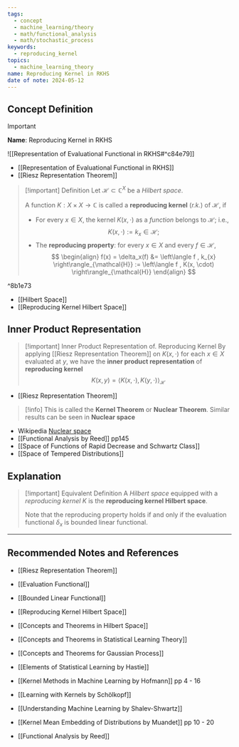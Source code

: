 ```yaml
---
tags:
  - concept
  - machine_learning/theory
  - math/functional_analysis
  - math/stochastic_process
keywords:
  - reproducing_kernel
topics:
  - machine_learning_theory
name: Reproducing Kernel in RKHS
date of note: 2024-05-12
---
```


## Concept Definition

>[!important]
>**Name**: Reproducing Kernel in RKHS


![[Representation of Evaluational Functional in RKHS#^c84e79]]

- [[Representation of Evaluational Functional in RKHS]]
- [[Riesz Representation Theorem]]

>[!important] Definition
>Let $\mathcal{H} \subset \mathbb{C}^{X}$ be a *Hilbert space*. 
>
>A function $K:  X \times X \rightarrow \mathbb{C}$ is called a **reproducing kernel** (*r.k.*) of $\mathcal{H}$, if
>
>- For every $x \in X$, the kernel $K(x, \cdot)$ as a *function* belongs to $\mathcal{H}$; i.e., $$K(x, \cdot) := k_x \in \mathcal{H};$$ 
>- The **reproducing property**: for every $x \in X$ and every $f\in \mathcal{H}$,
>$$
> \begin{align}
> f(x) = \delta_x(f) &=  \left\langle f , k_{x} \right\rangle_{\mathcal{H}}  := \left\langle f , K(x, \cdot) \right\rangle_{\mathcal{H}} 
> \end{align} 
>$$ 
>

^8b1e73

- [[Hilbert Space]]
- [[Reproducing Kernel Hilbert Space]]

## Inner Product Representation


>[!important]  Inner Product Representation of. Reproducing Kernel
>By applying [[Riesz Representation Theorem]] on $K(x, \cdot)$ for each $x\in X$ evaluated at $y$, we have the **inner product representation** of **reproducing kernel**
>$$
>K(x, y) = \left\langle K(x, \cdot) ,  K(y, \cdot) \right\rangle_{\mathcal{H}}
>$$

- [[Riesz Representation Theorem]]

>[!info]
>This is called the **Kernel Theorem** or **Nuclear Theorem**. Similar results can be seen in **Nuclear space** 

- Wikipedia [Nuclear space](https://en.wikipedia.org/wiki/Nuclear_space)
- [[Functional Analysis by Reed]] pp145
- [[Space of Functions of Rapid Decrease and Schwartz Class]]
- [[Space of Tempered Distributions]]

## Explanation


>[!important] Equivalent Definition
>A *Hilbert space* equipped with a *reproducing kernel* $K$ is the **reproducing kernel Hilbert space**.
>
>Note that the reproducing property holds if and only if the evaluation functional $\delta_{x}$ is bounded linear functional.







-----------
##  Recommended Notes and References

- [[Riesz Representation Theorem]]
- [[Evaluation Functional]]
- [[Bounded Linear Functional]]
- [[Reproducing Kernel Hilbert Space]]



- [[Concepts and Theorems in Hilbert Space]]
- [[Concepts and Theorems in Statistical Learning Theory]]
- [[Concepts and Theorems for Gaussian Process]]


- [[Elements of Statistical Learning by Hastie]]
- [[Kernel Methods in Machine Learning by Hofmann]] pp 4 - 16
- [[Learning with Kernels by Schölkopf]]
- [[Understanding Machine Learning by Shalev-Shwartz]]
- [[Kernel Mean Embedding of Distributions by Muandet]] pp 10 - 20


- [[Functional Analysis by Reed]]